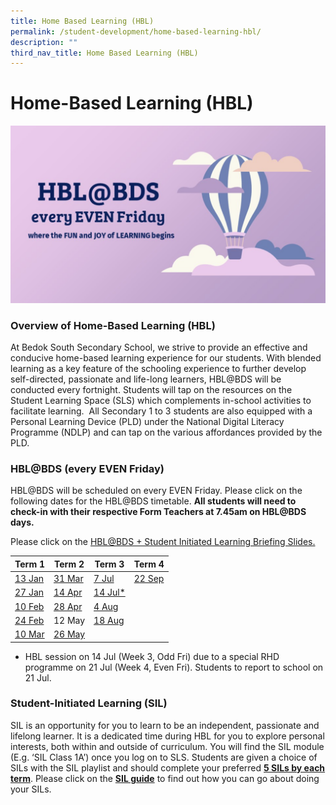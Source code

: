 ```yaml
---
title: Home Based Learning (HBL)
permalink: /student-development/home-based-learning-hbl/
description: ""
third_nav_title: Home Based Learning (HBL)
---
```

Home-Based Learning (HBL)
=========================

![](/images/HBL.png)

### Overview of Home-Based Learning (HBL)&nbsp;

At&nbsp;Bedok South Secondary School, we strive to provide an effective and conducive home-based learning experience for our students. With blended learning as a key feature of the schooling experience to further develop self-directed, passionate and life-long learners, HBL@BDS will be conducted every fortnight. Students will tap on the resources on the Student Learning Space (SLS) which complements in-school activities to facilitate learning.&nbsp;&nbsp;All Secondary 1 to 3 students are also equipped with a Personal Learning Device (PLD) under the National Digital Literacy Programme (NDLP) and can tap on the various affordances provided by the PLD.

### HBL@BDS (every EVEN Friday)

HBL@BDS will be scheduled on every EVEN Friday. Please click on the following dates for the HBL@BDS timetable.&nbsp;<b>All students will need to check-in with their respective Form Teachers at 7.45am on HBL@BDS days.</b>


Please click on the [HBL@BDS + Student Initiated Learning Briefing Slides.](/files/SILStudent%20Guide.pdf)



| <b>Term 1</b> |  <b>Term 2</b>  | <b>Term 3</b> | <b>Term 4</b>
| -------- | -------- | -------- | -------- |
| [13 Jan](/files/13Jan.pdf) |  [31 Mar](/files/31Mar.pdf)   | [7 Jul](/files/HBL/jul72023.pdf)     | [22 Sep](/files/HBL/sep222023.pdf)     |
| [27 Jan](/files/27Jan.pdf) |   [14 Apr](/files/14Apr.pdf)   | [14 Jul*](/files/HBL/jul142023.pdf)    |     |
| [10 Feb](/files/10Feb.pdf) |  [28 Apr](/files/28aprhblupdated1.pdf)  | [4 Aug]()     |     |
| [24 Feb](/files/24Feb.pdf) | 12 May    | [18 Aug](/files/HBL/aug182023.pdf)   |      |
| [10 Mar](/files/10Mar.pdf) |   [26 May](/files/26May.pdf)   |    |      |



*  HBL session on 14 Jul (Week 3, Odd Fri) due to a special RHD programme on 21 Jul (Week 4, Even Fri). Students to report to school on 21 Jul.

### Student-Initiated Learning (SIL)

SIL is an opportunity for you to learn to be an independent, passionate and lifelong learner. It is a dedicated time during HBL for you to explore personal interests, both within and outside of curriculum. You will find the SIL module (E.g. ‘SIL Class 1A’) once you log on to SLS. Students are given a choice of SILs with the SIL playlist and should complete your preferred&nbsp;<u><b>5 SILs by each term</b></u>. Please click on the&nbsp;[<b>SIL guide</b>](/files/SILStudentGuide.pdf)&nbsp;to find out how you can go about doing your SILs.